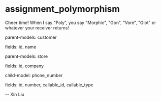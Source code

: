 assignment_polymorphism
=======================

Cheer time! When I say "Poly", you say "Morphic", "Gon", "Vore", "Glot" or whatever your receiver returns!


parent-models: customer

fields: id, name

parent-models: store

fields: id, company

child-model: phone_number

fields: id, number, callable_id, callable_type

-- Xin Liu